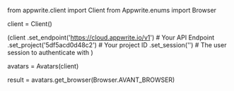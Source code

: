 from appwrite.client import Client
from Appwrite.enums import Browser

client = Client()

(client
  .set_endpoint('https://cloud.appwrite.io/v1') # Your API Endpoint
  .set_project('5df5acd0d48c2') # Your project ID
  .set_session('') # The user session to authenticate with
)

avatars = Avatars(client)

result = avatars.get_browser(Browser.AVANT_BROWSER)
